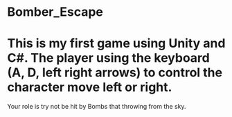 # Bomber_Escape
# This is my first game using Unity and C#. The player using the keyboard (A, D, left right arrows) to control the character move left or right.
Your role is try not be hit by Bombs that throwing from the sky. 
